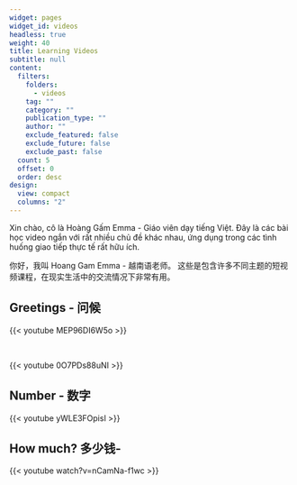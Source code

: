 ```yaml
---
widget: pages
widget_id: videos
headless: true
weight: 40
title: Learning Videos
subtitle: null
content:
  filters:
    folders:
      - videos
    tag: ""
    category: ""
    publication_type: ""
    author: ""
    exclude_featured: false
    exclude_future: false
    exclude_past: false
  count: 5
  offset: 0
  order: desc
design:
  view: compact
  columns: "2"
---
```

Xin chào, cô là Hoàng Gấm Emma - Giáo viên dạy tiếng Việt.
Đây là các bài học video ngắn với rất nhiều chủ đề khác nhau, ứng dụng trong các tình huống giao tiếp thực tế rất hữu ích.

你好，我叫 Hoang Gam Emma - 越南语老师。 这些是包含许多不同主题的短视频课程，在现实生活中的交流情况下非常有用。

## Greetings - 问候

{{< youtube MEP96DI6W5o >}}

</br>

{{< youtube 0O7PDs88uNI >}}

## N﻿umber - 数字

{{< youtube yWLE3FOpisI >}}



## H﻿ow much? 多少钱- 

{{< youtube watch?v=nCamNa-f1wc >}}